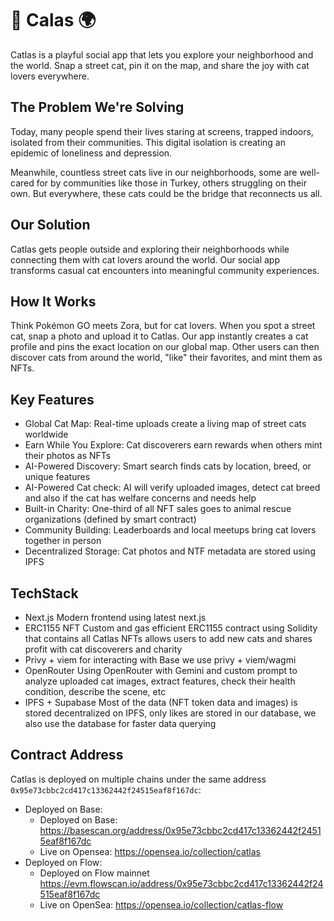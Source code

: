 # 🐾 Calas 🌍

Catlas is a playful social app that lets you explore your neighborhood and the world. Snap a street cat, pin it on the map, and share the joy with cat lovers everywhere.


## The Problem We're Solving

Today, many people spend their lives staring at screens, trapped indoors, isolated from their communities. This digital isolation is creating an epidemic of loneliness and depression. 

Meanwhile, countless street cats live in our neighborhoods, some are well-cared for by communities like those in Turkey, others struggling on their own. But everywhere, these cats could be the bridge that reconnects us all.

## Our Solution

Catlas gets people outside and exploring their neighborhoods while connecting them with cat lovers around the world. Our social app transforms casual cat encounters into meaningful community experiences.

## How It Works

Think Pokémon GO meets Zora, but for cat lovers. When you spot a street cat, snap a photo and upload it to Catlas. Our app instantly creates a cat profile and pins the exact location on our global map. Other users can then discover cats from around the world, "like" their favorites, and mint them as NFTs.

## Key Features

- Global Cat Map: Real-time uploads create a living map of street cats worldwide
- Earn While You Explore: Cat discoverers earn rewards when others mint their photos as NFTs
- AI-Powered Discovery: Smart search finds cats by location, breed, or unique features
- AI-Powered Cat check: AI will verify uploaded images, detect cat breed and also if the cat has welfare concerns and needs help
- Built-in Charity: One-third of all NFT sales goes to animal rescue organizations (defined by smart contract)
- Community Building: Leaderboards and local meetups bring cat lovers together in person
- Decentralized Storage: Cat photos and NTF metadata are stored using IPFS

## TechStack

- Next.js Modern frontend using latest next.js
- ERC1155 NFT Custom and gas efficient ERC1155 contract using Solidity that contains all Catlas NFTs allows users to add new cats and shares profit with cat discoverers and charity
- Privy + viem for interacting with Base we use privy + viem/wagmi
- OpenRouter Using OpenRouter with Gemini and custom prompt to analyze uploaded cat images, extract features, check their health condition, describe the scene, etc
- IPFS + Supabase Most of the data (NFT token data and images) is stored decentralized on IPFS, only likes are stored in our database, we also use the database for faster data querying

## Contract Address
Catlas is deployed on multiple chains under the same address `0x95e73cbbc2cd417c13362442f24515eaf8f167dc`:
- Deployed on Base:
  - Deployed on Base: https://basescan.org/address/0x95e73cbbc2cd417c13362442f24515eaf8f167dc
  - Live on Opensea: https://opensea.io/collection/catlas
- Deployed on Flow:
  - Deployed on Flow mainnet https://evm.flowscan.io/address/0x95e73cbbc2cd417c13362442f24515eaf8f167dc
  - Live on OpenSea: https://opensea.io/collection/catlas-flow
